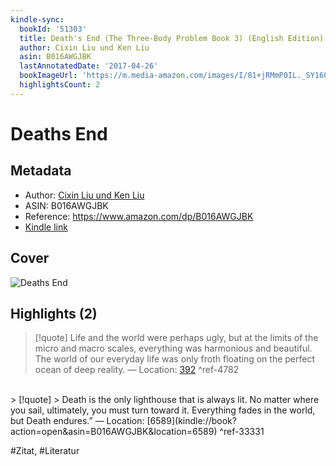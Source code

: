 ```yaml
---
kindle-sync:
  bookId: '51303'
  title: Death's End (The Three-Body Problem Book 3) (English Edition)
  author: Cixin Liu und Ken Liu
  asin: B016AWGJBK
  lastAnnotatedDate: '2017-04-26'
  bookImageUrl: 'https://m.media-amazon.com/images/I/81+jRMmP0IL._SY160.jpg'
  highlightsCount: 2
---
```

# Deaths End
## Metadata
* Author: [Cixin Liu und Ken Liu](<https://www.goodreads.com/search?q=Cixin Liu und Ken Liu>)
* ASIN: B016AWGJBK
* Reference: https://www.amazon.com/dp/B016AWGJBK
* [Kindle link](kindle://book?action=open&asin=B016AWGJBK)

## Cover
![Deaths End](https://m.media-amazon.com/images/I/81+jRMmP0IL._SY160.jpg)

## Highlights (2)

> [!quote]
> Life and the world were perhaps ugly, but at the limits of the micro and macro scales, everything was harmonious and beautiful. The world of our everyday life was only froth floating on the perfect ocean of deep reality. — Location: [392](kindle://book?action=open&asin=B016AWGJBK&location=392) ^ref-4782

<br>
> [!quote]
> Death is the only lighthouse that is always lit. No matter where you sail, ultimately, you must turn toward it. Everything fades in the world, but Death endures.” — Location: [6589](kindle://book?action=open&asin=B016AWGJBK&location=6589) ^ref-33331

<br>

#Zitat, #Literatur
